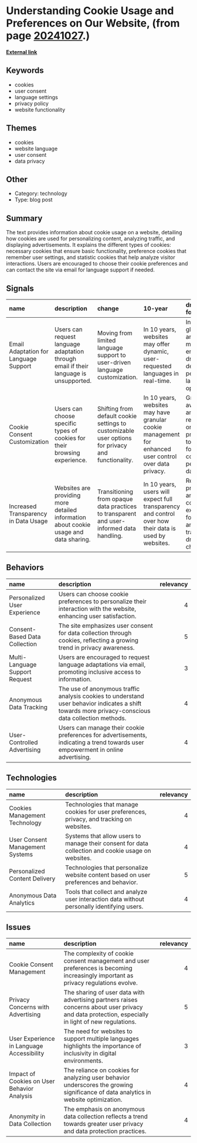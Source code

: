 # __Understanding Cookie Usage and Preferences on Our Website__, (from page [20241027](https://kghosh.substack.com/p/20241027).)

__[External link](https://www.blitzortung.org/en/live_lightning_maps.php)__



## Keywords

* cookies
* user consent
* language settings
* privacy policy
* website functionality

## Themes

* cookies
* website language
* user consent
* data privacy

## Other

* Category: technology
* Type: blog post

## Summary

The text provides information about cookie usage on a website, detailing how cookies are used for personalizing content, analyzing traffic, and displaying advertisements. It explains the different types of cookies: necessary cookies that ensure basic functionality, preference cookies that remember user settings, and statistic cookies that help analyze visitor interactions. Users are encouraged to choose their cookie preferences and can contact the site via email for language support if needed.

## Signals

| name                                  | description                                                                           | change                                                                                            | 10-year                                                                                                | driving-force                                                                                            |   relevancy |
|:--------------------------------------|:--------------------------------------------------------------------------------------|:--------------------------------------------------------------------------------------------------|:-------------------------------------------------------------------------------------------------------|:---------------------------------------------------------------------------------------------------------|------------:|
| Email Adaptation for Language Support | Users can request language adaptation through email if their language is unsupported. | Moving from limited language support to user-driven language customization.                       | In 10 years, websites may offer dynamic, user-requested languages in real-time.                        | Increased globalization and multicultural engagement drive the demand for personalized language options. |           3 |
| Cookie Consent Customization          | Users can choose specific types of cookies for their browsing experience.             | Shifting from default cookie settings to customizable user options for privacy and functionality. | In 10 years, websites may have granular cookie management for enhanced user control over data privacy. | Growing awareness and regulation of online privacy lead to demands for more control over personal data.  |           4 |
| Increased Transparency in Data Usage  | Websites are providing more detailed information about cookie usage and data sharing. | Transitioning from opaque data practices to transparent and user-informed data handling.          | In 10 years, users will expect full transparency and control over how their data is used by websites.  | Regulatory pressures and consumer expectations for privacy and transparency drive this change.           |           5 |

## Behaviors

| name                           | description                                                                                                                                         |   relevancy |
|:-------------------------------|:----------------------------------------------------------------------------------------------------------------------------------------------------|------------:|
| Personalized User Experience   | Users can choose cookie preferences to personalize their interaction with the website, enhancing user satisfaction.                                 |           4 |
| Consent-Based Data Collection  | The site emphasizes user consent for data collection through cookies, reflecting a growing trend in privacy awareness.                              |           5 |
| Multi-Language Support Request | Users are encouraged to request language adaptations via email, promoting inclusive access to information.                                          |           3 |
| Anonymous Data Tracking        | The use of anonymous traffic analysis cookies to understand user behavior indicates a shift towards more privacy-conscious data collection methods. |           4 |
| User-Controlled Advertising    | Users can manage their cookie preferences for advertisements, indicating a trend towards user empowerment in online advertising.                    |           4 |

## Technologies

| name                            | description                                                                                        |   relevancy |
|:--------------------------------|:---------------------------------------------------------------------------------------------------|------------:|
| Cookies Management Technology   | Technologies that manage cookies for user preferences, privacy, and tracking on websites.          |           4 |
| User Consent Management Systems | Systems that allow users to manage their consent for data collection and cookie usage on websites. |           4 |
| Personalized Content Delivery   | Technologies that personalize website content based on user preferences and behavior.              |           5 |
| Anonymous Data Analytics        | Tools that collect and analyze user interaction data without personally identifying users.         |           4 |

## Issues

| name                                        | description                                                                                                                                        |   relevancy |
|:--------------------------------------------|:---------------------------------------------------------------------------------------------------------------------------------------------------|------------:|
| Cookie Consent Management                   | The complexity of cookie consent management and user preferences is becoming increasingly important as privacy regulations evolve.                 |           4 |
| Privacy Concerns with Advertising           | The sharing of user data with advertising partners raises concerns about user privacy and data protection, especially in light of new regulations. |           5 |
| User Experience in Language Accessibility   | The need for websites to support multiple languages highlights the importance of inclusivity in digital environments.                              |           3 |
| Impact of Cookies on User Behavior Analysis | The reliance on cookies for analyzing user behavior underscores the growing significance of data analytics in website optimization.                |           4 |
| Anonymity in Data Collection                | The emphasis on anonymous data collection reflects a trend towards greater user privacy and data protection practices.                             |           4 |